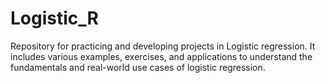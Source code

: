 # Logistic_R
Repository for practicing and developing projects in Logistic regression. It includes various examples, exercises, and applications to understand the fundamentals and real-world use cases of logistic regression.
